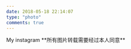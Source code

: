 ```yaml
---
date: 2018-05-18 22:14:07
type: "photo"
comments: true
---
```

<div id= "photo" >
My instagram
**所有图片转载需要经过本人同意**


</div> 